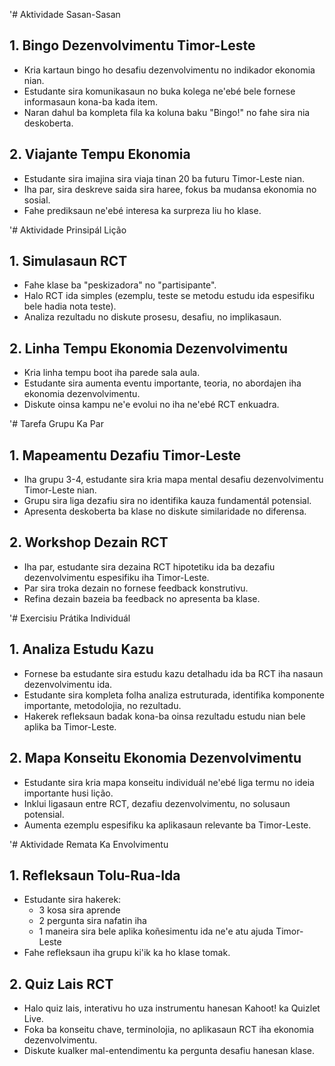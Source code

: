 '# Aktividade Sasan-Sasan

## 1. Bingo Dezenvolvimentu Timor-Leste

- Kria kartaun bingo ho desafiu dezenvolvimentu no indikador ekonomia nian.
- Estudante sira komunikasaun no buka kolega ne'ebé bele fornese informasaun kona-ba kada item.
- Naran dahul ba kompleta fila ka koluna baku "Bingo!" no fahe sira nia deskoberta.

## 2. Viajante Tempu Ekonomia

- Estudante sira imajina sira viaja tinan 20 ba futuru Timor-Leste nian.
- Iha par, sira deskreve saida sira haree, fokus ba mudansa ekonomia no sosial.
- Fahe prediksaun ne'ebé interesa ka surpreza liu ho klase.

'# Aktividade Prinsipál Lição

## 1. Simulasaun RCT

- Fahe klase ba "peskizadora" no "partisipante".
- Halo RCT ida simples (ezemplu, teste se metodu estudu ida espesifiku bele hadia nota teste).
- Analiza rezultadu no diskute prosesu, desafiu, no implikasaun.

## 2. Linha Tempu Ekonomia Dezenvolvimentu

- Kria linha tempu boot iha parede sala aula.
- Estudante sira aumenta eventu importante, teoria, no abordajen iha ekonomia dezenvolvimentu.
- Diskute oinsa kampu ne'e evolui no iha ne'ebé RCT enkuadra.

'# Tarefa Grupu Ka Par

## 1. Mapeamentu Dezafiu Timor-Leste

- Iha grupu 3-4, estudante sira kria mapa mental desafiu dezenvolvimentu Timor-Leste nian.
- Grupu sira liga dezafiu sira no identifika kauza fundamentál potensial.
- Apresenta deskoberta ba klase no diskute similaridade no diferensa.

## 2. Workshop Dezain RCT

- Iha par, estudante sira dezaina RCT hipotetiku ida ba dezafiu dezenvolvimentu espesifiku iha Timor-Leste.
- Par sira troka dezain no fornese feedback konstrutivu.
- Refina dezain bazeia ba feedback no apresenta ba klase.

'# Exercisiu Prátika Individuál

## 1. Analiza Estudu Kazu

- Fornese ba estudante sira estudu kazu detalhadu ida ba RCT iha nasaun dezenvolvimentu ida.
- Estudante sira kompleta folha analiza estruturada, identifika komponente importante, metodolojia, no rezultadu.
- Hakerek refleksaun badak kona-ba oinsa rezultadu estudu nian bele aplika ba Timor-Leste.

## 2. Mapa Konseitu Ekonomia Dezenvolvimentu

- Estudante sira kria mapa konseitu individuál ne'ebé liga termu no ideia importante husi lição.
- Inklui ligasaun entre RCT, dezafiu dezenvolvimentu, no solusaun potensial.
- Aumenta ezemplu espesifiku ka aplikasaun relevante ba Timor-Leste.

'# Aktividade Remata Ka Envolvimentu

## 1. Refleksaun Tolu-Rua-Ida

- Estudante sira hakerek:
  - 3 kosa sira aprende
  - 2 pergunta sira nafatin iha
  - 1 maneira sira bele aplika koñesimentu ida ne'e atu ajuda Timor-Leste
- Fahe refleksaun iha grupu ki'ik ka ho klase tomak.

## 2. Quiz Lais RCT

- Halo quiz lais, interativu ho uza instrumentu hanesan Kahoot! ka Quizlet Live.
- Foka ba konseitu chave, terminolojia, no aplikasaun RCT iha ekonomia dezenvolvimentu.
- Diskute kualker mal-entendimentu ka pergunta desafiu hanesan klase.